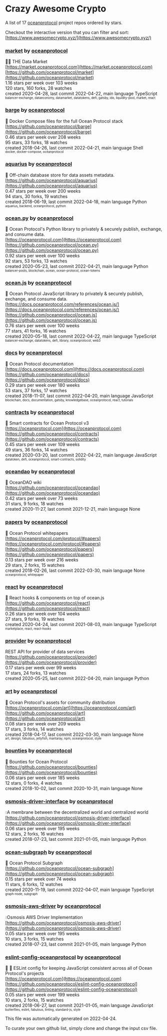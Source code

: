 # Crazy Awesome Crypto
A list of 17 [oceanprotocol](https://github.com/oceanprotocol) project repos ordered by stars.  

Checkout the interactive version that you can filter and sort: 
[https://www.awesomecrypto.xyz/](https://www.awesomecrypto.xyz/)  


### [market](https://github.com/oceanprotocol/market) by [oceanprotocol](https://github.com/oceanprotocol)  
🧜‍♀️ THE Data Market  
[https://market.oceanprotocol.com](https://market.oceanprotocol.com)  
[https://github.com/oceanprotocol/market](https://github.com/oceanprotocol/market)  
1.16 stars per week over 103 weeks  
120 stars, 160 forks, 28 watches  
created 2020-04-28, last commit 2022-04-22, main language TypeScript  
<sub><sup>balancer-exchange, dataeconomy, datamarket, datatokens, defi, gatsby, ido, liquidity-pool, market, react</sup></sub>


### [barge](https://github.com/oceanprotocol/barge) by [oceanprotocol](https://github.com/oceanprotocol)  
🐳 Docker Compose files for the full Ocean Protocol stack  
[https://github.com/oceanprotocol/barge](https://github.com/oceanprotocol/barge)  
0.46 stars per week over 208 weeks  
95 stars, 33 forks, 18 watches  
created 2018-04-26, last commit 2022-04-21, main language Shell  
<sub><sup>docker, docker-compose, oceanprotocol</sup></sub>


### [aquarius](https://github.com/oceanprotocol/aquarius) by [oceanprotocol](https://github.com/oceanprotocol)  
🐋 Off-chain database store for data assets metadata.  
[https://github.com/oceanprotocol/aquarius](https://github.com/oceanprotocol/aquarius)  
0.47 stars per week over 200 weeks  
94 stars, 30 forks, 19 watches  
created 2018-06-19, last commit 2022-04-18, main language Python  
<sub><sup>aquarius, backend, oceanprotocol, python</sup></sub>


### [ocean.py](https://github.com/oceanprotocol/ocean.py) by [oceanprotocol](https://github.com/oceanprotocol)  
🦑 Ocean Protocol's Python library to privately & securely publish, exchange, and consume data.  
[https://oceanprotocol.com](https://oceanprotocol.com)  
[https://github.com/oceanprotocol/ocean.py](https://github.com/oceanprotocol/ocean.py)  
0.92 stars per week over 100 weeks  
92 stars, 53 forks, 13 watches  
created 2020-05-23, last commit 2022-04-21, main language Python  
<sub><sup>balancer-pools, blockchain, ocean, ocean-protocol, ocean-tokens</sup></sub>


### [ocean.js](https://github.com/oceanprotocol/ocean.js) by [oceanprotocol](https://github.com/oceanprotocol)  
🦑 Ocean Protocol JavaScript library to privately & securely publish, exchange, and consume data.  
[https://docs.oceanprotocol.com/references/ocean.js/](https://docs.oceanprotocol.com/references/ocean.js/)  
[https://github.com/oceanprotocol/ocean.js](https://github.com/oceanprotocol/ocean.js)  
0.76 stars per week over 100 weeks  
77 stars, 41 forks, 16 watches  
created 2020-05-18, last commit 2022-04-22, main language TypeScript  
<sub><sup>balancer-exchange, datatokens, defi, library, oceanprotocol, web3</sup></sub>


### [docs](https://github.com/oceanprotocol/docs) by [oceanprotocol](https://github.com/oceanprotocol)  
🐬 Ocean Protocol documentation  
[https://docs.oceanprotocol.com](https://docs.oceanprotocol.com)  
[https://github.com/oceanprotocol/docs](https://github.com/oceanprotocol/docs)  
0.29 stars per week over 180 weeks  
53 stars, 37 forks, 17 watches  
created 2018-11-07, last commit 2022-04-20, main language JavaScript  
<sub><sup>blockchain, docs, documentation, gatsby, knowledgebase, oceanprotocol, react, tutorials</sup></sub>


### [contracts](https://github.com/oceanprotocol/contracts) by [oceanprotocol](https://github.com/oceanprotocol)  
🐙 Smart contracts for Ocean Protocol v3  
[https://oceanprotocol.com](https://oceanprotocol.com)  
[https://github.com/oceanprotocol/contracts](https://github.com/oceanprotocol/contracts)  
0.45 stars per week over 109 weeks  
49 stars, 36 forks, 14 watches  
created 2020-03-20, last commit 2022-04-22, main language JavaScript  
<sub><sup>datatoken, defi, oceanprotocol, smart-contracts, solidity</sup></sub>


### [oceandao](https://github.com/oceanprotocol/oceandao) by [oceanprotocol](https://github.com/oceanprotocol)  
🐡 OceanDAO wiki  
[https://github.com/oceanprotocol/oceandao](https://github.com/oceanprotocol/oceandao)  
0.42 stars per week over 73 weeks  
31 stars, 9 forks, 18 watches  
created 2020-11-27, last commit 2021-12-21, main language None  


### [papers](https://github.com/oceanprotocol/papers) by [oceanprotocol](https://github.com/oceanprotocol)  
🌊 Ocean Protocol whitepapers  
[https://oceanprotocol.com/protocol/#papers](https://oceanprotocol.com/protocol/#papers)  
[https://github.com/oceanprotocol/papers](https://github.com/oceanprotocol/papers)  
0.13 stars per week over 216 weeks  
29 stars, 2 forks, 15 watches  
created 2018-02-26, last commit 2022-03-30, main language None  
<sub><sup>oceanprotocol, whitepaper</sup></sub>


### [react](https://github.com/oceanprotocol/react) by [oceanprotocol](https://github.com/oceanprotocol)  
🎣 React hooks & components on top of ocean.js  
[https://github.com/oceanprotocol/react](https://github.com/oceanprotocol/react)  
0.26 stars per week over 104 weeks  
27 stars, 9 forks, 19 watches  
created 2020-04-24, last commit 2021-08-03, main language TypeScript  
<sub><sup>marketplace, react, react-hooks</sup></sub>


### [provider](https://github.com/oceanprotocol/provider) by [oceanprotocol](https://github.com/oceanprotocol)  
REST API for provider of data services  
[https://github.com/oceanprotocol/provider](https://github.com/oceanprotocol/provider)  
0.17 stars per week over 99 weeks  
17 stars, 24 forks, 13 watches  
created 2020-05-25, last commit 2022-04-20, main language Python  


### [art](https://github.com/oceanprotocol/art) by [oceanprotocol](https://github.com/oceanprotocol)  
🐬 Ocean Protocol's assets for community distribution  
[https://oceanprotocol.com/art](https://oceanprotocol.com/art)  
[https://github.com/oceanprotocol/art](https://github.com/oceanprotocol/art)  
0.08 stars per week over 209 weeks  
17 stars, 3 forks, 14 watches  
created 2018-04-17, last commit 2022-03-30, main language None  
<sub><sup>art, design, fabulous, jellyfish, mantaray, npm, oceanprotocol, style</sup></sub>


### [bounties](https://github.com/oceanprotocol/bounties) by [oceanprotocol](https://github.com/oceanprotocol)  
🎣 Bounties for Ocean Protocol  
[https://github.com/oceanprotocol/bounties](https://github.com/oceanprotocol/bounties)  
0.06 stars per week over 185 weeks  
12 stars, 0 forks, 4 watches  
created 2018-10-02, last commit 2020-10-31, main language None  


### [osmosis-driver-interface](https://github.com/oceanprotocol/osmosis-driver-interface) by [oceanprotocol](https://github.com/oceanprotocol)  
💧A membrane between the decentralized world and centralized world  
[https://github.com/oceanprotocol/osmosis-driver-interface](https://github.com/oceanprotocol/osmosis-driver-interface)  
0.06 stars per week over 195 weeks  
12 stars, 2 forks, 16 watches  
created 2018-07-23, last commit 2021-01-05, main language Python  


### [ocean-subgraph](https://github.com/oceanprotocol/ocean-subgraph) by [oceanprotocol](https://github.com/oceanprotocol)  
🦀 Ocean Protocol Subgraph  
[https://github.com/oceanprotocol/ocean-subgraph](https://github.com/oceanprotocol/ocean-subgraph)  
0.15 stars per week over 74 weeks  
11 stars, 6 forks, 12 watches  
created 2020-11-19, last commit 2022-04-07, main language TypeScript  
<sub><sup>graph-node, subgraph</sup></sub>


### [osmosis-aws-driver](https://github.com/oceanprotocol/osmosis-aws-driver) by [oceanprotocol](https://github.com/oceanprotocol)  
💧Osmosis AWS Driver Implementation  
[https://github.com/oceanprotocol/osmosis-aws-driver](https://github.com/oceanprotocol/osmosis-aws-driver)  
0.05 stars per week over 195 weeks  
10 stars, 3 forks, 15 watches  
created 2018-07-23, last commit 2021-01-05, main language Python  


### [eslint-config-oceanprotocol](https://github.com/oceanprotocol/eslint-config-oceanprotocol) by [oceanprotocol](https://github.com/oceanprotocol)  
💅 🦋 ESLint config for keeping JavaScript consistent across all of Ocean Protocol's projects  
[https://oceanprotocol.com](https://oceanprotocol.com)  
[https://github.com/oceanprotocol/eslint-config-oceanprotocol](https://github.com/oceanprotocol/eslint-config-oceanprotocol)  
0.05 stars per week over 199 weeks  
10 stars, 2 forks, 15 watches  
created 2018-06-27, last commit 2021-01-05, main language JavaScript  
<sub><sup>butterflies, eslint, fabulous, linting, standard-js, style</sup></sub>


This file was automatically generated on 2022-04-24.  

To curate your own github list, simply clone and change the input csv file.  